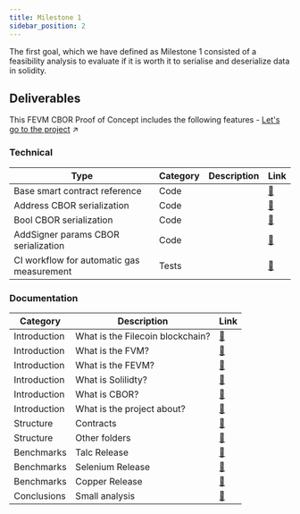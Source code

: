 ```yaml
---
title: Milestone 1
sidebar_position: 2
---
```

The first goal, which we have defined as Milestone 1 consisted of a feasibility analysis to evaluate if it is worth it to serialise and deserialize data in solidity.

## Deliverables

This FEVM CBOR Proof of Concept includes the following features - [Let's go to the project](https://github.com/Zondax/fevm-solidity-precompiles/m1) :arrow_upper_right:

### Technical
| Type                                      | Category   | Description          | Link                                                                                                  |
|-------------------------------------------|------------|----------------------|-------------------------------------------------------------------------------------------------------|
| Base smart contract reference             | Code       |                      | [:link:](https://github.com/Zondax/fevm-solidity-precompiles/blob/main/m1/contract/simplecoin.sol)  |
| Address CBOR serialization                | Code       |                      | [:link:](https://github.com/Zondax/fevm-solidity-precompiles/blob/main/m1/contract/cbor_test.sol)   |
| Bool CBOR serialization                   | Code       |                      | [:link:](https://github.com/Zondax/fevm-solidity-precompiles/blob/main/m1/contract/cbor_test.sol)   |
| AddSigner params CBOR serialization       | Code       |                      | [:link:](https://github.com/Zondax/fevm-solidity-precompiles/blob/main/m1/contract/cbor_test.sol)   |
| CI workflow for automatic gas measurement | Tests      |                      | [:link:](https://github.com/Zondax/fevm-solidity-precompiles/blob/main/m1/contract/cbor_test.sol)   |

### Documentation 

| Category      | Description                      | Link                                                                                                                                                                  |
|---------------|----------------------------------|-----------------------------------------------------------------------------------------------------------------------------------------------------------------------|
 | Introduction  | What is the Filecoin blockchain? | [:link:](https://github.com/Zondax/fevm-solidity-precompiles/blob/main/docs/fevm-solidity-precompiles/introduction/introduction.md#what-is-the-filecoin-blockchain) |
 | Introduction  | What is the FVM?                 | [:link:](https://github.com/Zondax/fevm-solidity-precompiles/blob/main/docs/fevm-solidity-precompiles/introduction/introduction.md#what-is-the-fvm)                 |
 | Introduction  | What is the FEVM?                | [:link:](https://github.com/Zondax/fevm-solidity-precompiles/blob/main/docs/fevm-solidity-precompiles/introduction/introduction.md#what-is-the-fevm)                |
 | Introduction  | What is Solilidty?               | [:link:](https://github.com/Zondax/fevm-solidity-precompiles/blob/main/docs/fevm-solidity-precompiles/introduction/tech-involved.md#what-is-solidity)               |
 | Introduction  | What is CBOR?                    | [:link:](https://github.com/Zondax/fevm-solidity-precompiles/blob/main/docs/fevm-solidity-precompiles/introduction/tech-involved.md#what-is-cbor)                   |
 | Introduction  | What is the project about?       | [:link:](https://github.com/Zondax/fevm-solidity-precompiles/blob/main/docs/fevm-solidity-precompiles/fevm-solidity-precompiles.md)                                 |
 | Structure     | Contracts                        | [:link:](https://github.com/Zondax/fevm-solidity-precompiles/blob/main/docs/fevm-solidity-precompiles/structure#contracts.md)                                       |
 | Structure     | Other folders                    | [:link:](https://github.com/Zondax/fevm-solidity-precompiles/blob/main/docs/fevm-solidity-precompiles/structure#other-folders.md)                                   |
 | Benchmarks    | Talc Release                     | [:link:](https://github.com/Zondax/fevm-solidity-precompiles/blob/main/docs/fevm-solidity-precompiles/benchmark.md#talc)                                            |
 | Benchmarks    | Selenium Release                 | [:link:](https://github.com/Zondax/fevm-solidity-precompiles/blob/main/docs/fevm-solidity-precompiles/benchmark.md#selenium)                                        |
 | Benchmarks    | Copper Release                   | [:link:](https://github.com/Zondax/fevm-solidity-precompiles/blob/main/docs/fevm-solidity-precompiles/benchmark.md#copper)                                          |
 | Conclusions   | Small analysis                   | [:link:](https://github.com/Zondax/fevm-solidity-precompiles/blob/main/docs/fevm-solidity-precompiles/conclusions.md)                                               |
